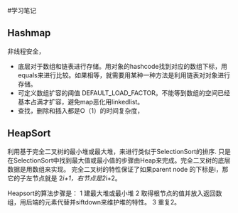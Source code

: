 #学习笔记
## Hashmap

非线程安全，
* 底层对于数组和链表进行存储。用对象的hashcode找到对应的数组下标，用equals来进行比较。如果相等，就需要用某种一种方法是利用链表对对象进行存储。
* 可定义数组扩容的阈值 DEFAULT_LOAD_FACTOR。不能等到数组的空间已经基本占满才扩容，避免map恶化用linkedlist。
* 查找，删除和插入都是O（1）的时间复杂度，

## HeapSort

利用基于完全二叉树的最小堆或最大堆，来进行类似于SelectionSort的排序. 只是在SelectionSort中找到最大值或最小值的步骤由Heap来完成。完全二叉树的底层数据是用数组来实现。
完全二叉树的特性保证了如果parent node 的下标是i，那它的子左节点就是 2*i+1，右节点是2*i+2。

Heapsort的算法步骤是：
1 建最大堆或最小堆 
2 取得根节点的值并放入返回数组，用后端的元素代替并siftdown来维护堆的特性。
3 重复2。


